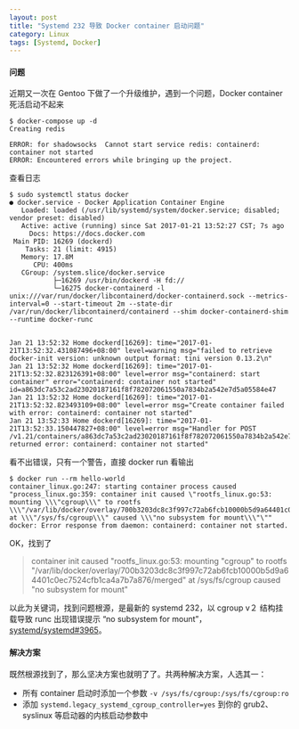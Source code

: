 ```yaml
---
layout: post
title: "Systemd 232 导致 Docker container 启动问题"
category: Linux
tags: [Systemd, Docker]
---
```


#### 问题

近期又一次在 Gentoo 下做了一个升级维护，遇到一个问题，Docker container 死活启动不起来

    $ docker-compose up -d
    Creating redis

    ERROR: for shadowsocks  Cannot start service redis: containerd: container not started
    ERROR: Encountered errors while bringing up the project.

查看日志

```
$ sudo systemctl status docker
● docker.service - Docker Application Container Engine
   Loaded: loaded (/usr/lib/systemd/system/docker.service; disabled; vendor preset: disabled)
   Active: active (running) since Sat 2017-01-21 13:52:27 CST; 7s ago
     Docs: https://docs.docker.com
 Main PID: 16269 (dockerd)
    Tasks: 21 (limit: 4915)
   Memory: 17.8M
      CPU: 400ms
   CGroup: /system.slice/docker.service
           ├─16269 /usr/bin/dockerd -H fd://
           └─16275 docker-containerd -l unix:///var/run/docker/libcontainerd/docker-containerd.sock --metrics-interval=0 --start-timeout 2m --state-dir /var/run/docker/libcontainerd/containerd --shim docker-containerd-shim --runtime docker-runc


Jan 21 13:52:32 Home dockerd[16269]: time="2017-01-21T13:52:32.431087496+08:00" level=warning msg="failed to retrieve docker-init version: unknown output format: tini version 0.13.2\n"
Jan 21 13:52:32 Home dockerd[16269]: time="2017-01-21T13:52:32.823126391+08:00" level=error msg="containerd: start container" error="containerd: container not started" id=a863dc7a53c2ad23020187161f8f782072061550a7834b2a542e7d5a05584e47
Jan 21 13:52:32 Home dockerd[16269]: time="2017-01-21T13:52:32.823493109+08:00" level=error msg="Create container failed with error: containerd: container not started"
Jan 21 13:52:33 Home dockerd[16269]: time="2017-01-21T13:52:33.150447827+08:00" level=error msg="Handler for POST /v1.21/containers/a863dc7a53c2ad23020187161f8f782072061550a7834b2a542e7d5a05584e47/start returned error: containerd: container not started"
```

<!-- more -->

看不出错误，只有一个警告，直接 docker run 看输出

```
$ docker run --rm hello-world
container_linux.go:247: starting container process caused "process_linux.go:359: container init caused \"rootfs_linux.go:53: mounting \\\"cgroup\\\" to rootfs \\\"/var/lib/docker/overlay/700b3203dc8c3f997c72ab6fcb10000b5d9a64401c0ec7524cfb1ca4a7b7a876/merged\\\" at \\\"/sys/fs/cgroup\\\" caused \\\"no subsystem for mount\\\"\""
docker: Error response from daemon: containerd: container not started.

```

OK，找到了

> container init caused "rootfs_linux.go:53: mounting "cgroup" to rootfs "/var/lib/docker/overlay/700b3203dc8c3f997c72ab6fcb10000b5d9a64401c0ec7524cfb1ca4a7b7a876/merged" at /sys/fs/cgroup caused "no subsystem for mount"

以此为关键词，找到问题根源，是最新的 systemd 232，以 cgroup v２ 结构挂载导致 runc 出现错误提示 “no subsystem for mount”，[systemd/systemd#3965](https://github.com/systemd/systemd/pull/3965)。

#### 解决方案

既然根源找到了，那么坚决方案也就明了了。共两种解决方案，人选其一：

- 所有 container 启动时添加一个参数 `-v /sys/fs/cgroup:/sys/fs/cgroup:ro`
- 添加 `systemd.legacy_systemd_cgroup_controller=yes` 到你的 grub2、syslinux 等启动器的内核启动参数中

